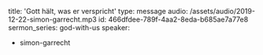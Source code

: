 title: 'Gott hält, was er verspricht'
type: message
audio: /assets/audio/2019-12-22-simon-garrecht.mp3
id: 466dfdee-789f-4aa2-8eda-b685ae7a77e8
sermon_series: god-with-us
speaker:
  - simon-garrecht
